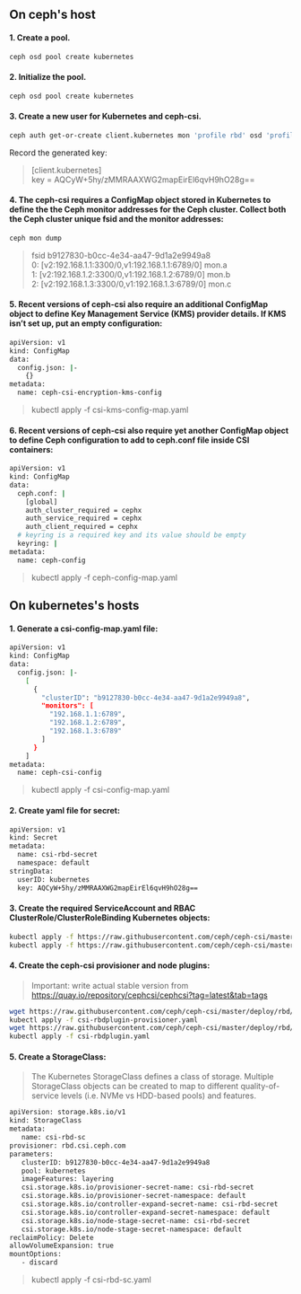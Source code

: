 ## On ceph's host
#### 1. Create a pool.
``` bash
ceph osd pool create kubernetes
```
#### 2. Initialize the pool.
``` bash
ceph osd pool create kubernetes
```
#### 3. Create a new user for Kubernetes and ceph-csi.
``` bash
ceph auth get-or-create client.kubernetes mon 'profile rbd' osd 'profile rbd pool=kubernetes' mgr 'profile rbd pool=kubernetes'
```
Record the generated key:  
>\[client.kubernetes\]  
>	 key = AQCyW+5hy/zMMRAAXWG2mapEirEl6qvH9hO28g==
#### 4. The ceph-csi requires a ConfigMap object stored in Kubernetes to define the the Ceph monitor addresses for the Ceph cluster. Collect both the Ceph cluster unique fsid and the monitor addresses:
``` bash
ceph mon dump
```
> fsid b9127830-b0cc-4e34-aa47-9d1a2e9949a8  
> 0: [v2:192.168.1.1:3300/0,v1:192.168.1.1:6789/0] mon.a  
> 1: [v2:192.168.1.2:3300/0,v1:192.168.1.2:6789/0] mon.b  
> 2: [v2:192.168.1.3:3300/0,v1:192.168.1.3:6789/0] mon.c  
#### 5. Recent versions of ceph-csi also require an additional ConfigMap object to define Key Management Service (KMS) provider details. If KMS isn’t set up, put an empty configuration:
``` bash
apiVersion: v1
kind: ConfigMap
data:
  config.json: |-
    {}
metadata:
  name: ceph-csi-encryption-kms-config
```
> kubectl apply -f csi-kms-config-map.yaml
#### 6. Recent versions of ceph-csi also require yet another ConfigMap object to define Ceph configuration to add to ceph.conf file inside CSI containers:
``` bash
apiVersion: v1
kind: ConfigMap
data:
  ceph.conf: |
    [global]
    auth_cluster_required = cephx
    auth_service_required = cephx
    auth_client_required = cephx
  # keyring is a required key and its value should be empty
  keyring: |
metadata:
  name: ceph-config
```
> kubectl apply -f ceph-config-map.yaml
## On kubernetes's hosts
#### 1. Generate a csi-config-map.yaml file:
``` bash
apiVersion: v1
kind: ConfigMap
data:
  config.json: |-
    [
      {
        "clusterID": "b9127830-b0cc-4e34-aa47-9d1a2e9949a8",
        "monitors": [
          "192.168.1.1:6789",
          "192.168.1.2:6789",
          "192.168.1.3:6789"
        ]
      }
    ]
metadata:
  name: ceph-csi-config
```
> kubectl apply -f csi-config-map.yaml
#### 2. Create yaml file for secret:
``` bash
apiVersion: v1
kind: Secret
metadata:
  name: csi-rbd-secret
  namespace: default
stringData:
  userID: kubernetes
  key: AQCyW+5hy/zMMRAAXWG2mapEirEl6qvH9hO28g==
```
#### 3. Create the required ServiceAccount and RBAC ClusterRole/ClusterRoleBinding Kubernetes objects:
``` bash
kubectl apply -f https://raw.githubusercontent.com/ceph/ceph-csi/master/deploy/rbd/kubernetes/csi-provisioner-rbac.yaml
kubectl apply -f https://raw.githubusercontent.com/ceph/ceph-csi/master/deploy/rbd/kubernetes/csi-nodeplugin-rbac.yaml
```
#### 4. Create the ceph-csi provisioner and node plugins:
> Important: write actual stable version from https://quay.io/repository/cephcsi/cephcsi?tag=latest&tab=tags
``` bash
wget https://raw.githubusercontent.com/ceph/ceph-csi/master/deploy/rbd/kubernetes/csi-rbdplugin-provisioner.yaml
kubectl apply -f csi-rbdplugin-provisioner.yaml
wget https://raw.githubusercontent.com/ceph/ceph-csi/master/deploy/rbd/kubernetes/csi-rbdplugin.yaml
kubectl apply -f csi-rbdplugin.yaml
```
#### 5. Create a StorageClass:
> The Kubernetes StorageClass defines a class of storage. Multiple StorageClass objects can be created to map to different quality-of-service levels (i.e. NVMe vs HDD-based pools) and features.
``` bash $ cat <<EOF > csi-rbd-sc.yaml
apiVersion: storage.k8s.io/v1
kind: StorageClass
metadata:
   name: csi-rbd-sc
provisioner: rbd.csi.ceph.com
parameters:
   clusterID: b9127830-b0cc-4e34-aa47-9d1a2e9949a8
   pool: kubernetes
   imageFeatures: layering
   csi.storage.k8s.io/provisioner-secret-name: csi-rbd-secret
   csi.storage.k8s.io/provisioner-secret-namespace: default
   csi.storage.k8s.io/controller-expand-secret-name: csi-rbd-secret
   csi.storage.k8s.io/controller-expand-secret-namespace: default
   csi.storage.k8s.io/node-stage-secret-name: csi-rbd-secret
   csi.storage.k8s.io/node-stage-secret-namespace: default
reclaimPolicy: Delete
allowVolumeExpansion: true
mountOptions:
   - discard
```
> kubectl apply -f csi-rbd-sc.yaml
